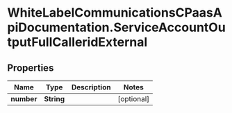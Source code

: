 # WhiteLabelCommunicationsCPaasApiDocumentation.ServiceAccountOutputFullCalleridExternal

## Properties

Name | Type | Description | Notes
------------ | ------------- | ------------- | -------------
**number** | **String** |  | [optional] 


